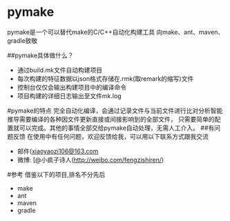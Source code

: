 pymake
======


pymake是一个可以替代make的C/C++自动化构建工具
向make、ant、maven、gradle致敬

##pymake具体做什么？

* 通过build.mk文件自动构建项目
* 每次构建的特征数据以json格式存储在.rmk(取remark的缩写)文件
* 控制台仅仅会输出构建项目中的编译命令
* 项目构建的详细日志输出至文件mk.log

#pymake的特点
完全自动化编译，会通过记录文件与当前文件进行比对分析智能推导需要编译的各种因文件更新直接或间接影响到的全部文件，
只需要简单的配置就可以完成。其他的事情全部交给pymake自动处理，无需人工介入。
##有问题反馈
在使用中有任何问题，欢迎反馈给我，可以用以下联系方式跟我交流

* 邮件(xiaoyaozi106@163.com
* 微博: [@小疯子诗人(http://weibo.com/fengzishiren/)

#参考
借鉴以下的项目,排名不分先后

* make
* ant
* maven
* gradle


```
